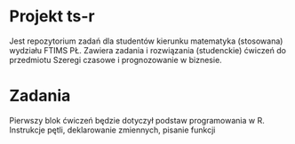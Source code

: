 # Projekt ts-r

Jest repozytorium zadań dla studentów kierunku matematyka (stosowana) wydziału FTIMS PŁ. Zawiera zadania i rozwiązania (studenckie) ćwiczeń do przedmiotu Szeregi czasowe i prognozowanie w biznesie.

# Zadania

Pierwszy blok ćwiczeń będzie dotyczył podstaw programowania w R. Instrukcje pętli, deklarowanie zmiennych, pisanie funkcji
